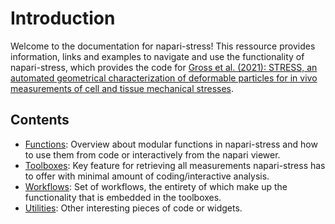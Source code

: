 # Introduction

Welcome to the documentation for napari-stress! This ressource provides information, links and examples to navigate and use the functionality of napari-stress, which provides the code for [Gross et al. (2021): STRESS, an automated geometrical characterization of deformable particles for in vivo measurements of cell and tissue mechanical stresses](https://www.biorxiv.org/content/10.1101/2021.03.26.437148v1).

## Contents

- [Functions](glossary/Readme.md): Overview about modular functions in napari-stress and how to use them from code or interactively from the napari viewer.
- [Toolboxes](02_toolboxes/Readme.md): Key feature for retrieving all measurements napari-stress has to offer with minimal amount of coding/interactive analysis.
- [Workflows](03_workflows/Readme.md): Set of workflows, the entirety of which make up the functionality that is embedded in the toolboxes.
- [Utilities](04_utility/Readme.md): Other interesting pieces of code or widgets.